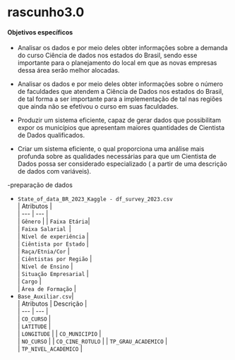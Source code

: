 # rascunho3.0
####    Objetivos específicos

- Analisar os dados e por meio deles obter informações sobre a demanda do curso Ciência de dados nos estados do Brasil, sendo esse importante para o planejamento do local em que as novas empresas dessa área serão melhor alocadas.

- Analisar os dados e por meio deles obter informações sobre o número de faculdades que atendem a Ciência de Dados nos estados do Brasil, de tal forma a ser importante para a implementação de tal nas regiões que ainda não se efetivou o curso em suas faculdades.

- Produzir um sistema eficiente, capaz de gerar dados que possibilitam expor os municípios que apresentam maiores quantidades de Cientista de Dados qualificados.

- Criar um sistema eficiente, o qual proporciona uma análise mais profunda sobre as qualidades necessárias para que um Cientista de Dados possa ser considerado especializado ( a partir de uma descrição de dados com variáveis).
  
-preparação de dados   
- `State_of_data_BR_2023_Kaggle - df_survey_2023.csv`  
| Atributos |   
| --- | --- |   
| `Gênero`   | 
| `Faixa Etária`|    
| `Faixa Salarial `|   
| `Nível de experiência`  |  
| `Ciêntista por Estado` |    
| `Raça/Etnia/Cor`  |   
| `Ciêntistas por Região` |    
| `Nível de Ensino` |   
| `Situação Empresarial`  |  
| `Cargo` |   
| `Área de Formação` |   
- `Base_Auxiliar.csv`|      
| Atributos | Descrição |   
| --- | --- |   
| `CO_CURSO`  |    
| `LATITUDE`  |  
| `LONGITUDE`  | 
| `CO_MUNICIPIO` |   
| `NO_CURSO`  | 
| `CO_CINE_ROTULO` | 
| `TP_GRAU_ACADEMICO` |  
| `TP_NIVEL_ACADEMICO` |  
